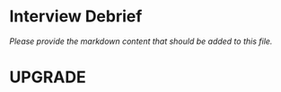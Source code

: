 # Interview Debrief

*Please provide the markdown content that should be added to this file.*

# UPGRADE
